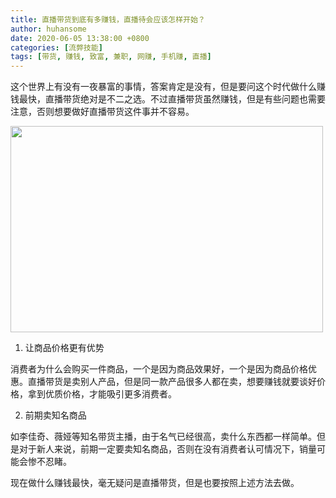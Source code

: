 ```yaml
---
title: 直播带货到底有多赚钱，直播待会应该怎样开始？
author: huhansome
date: 2020-06-05 13:38:00 +0800
categories: [流弊技能]
tags: [带货, 赚钱, 致富, 兼职, 网赚, 手机赚, 直播]
---
```


这个世界上有没有一夜暴富的事情，答案肯定是没有，但是要问这个时代做什么赚钱最快，直播带货绝对是不二之选。不过直播带货虽然赚钱，但是有些问题也需要注意，否则想要做好直播带货这件事并不容易。

<img alt="" src="http://www.jinduoxia.com.cn/d/file/2020-10-08/1dc389f8cb9fe756fc6647c5c60af8f3.jpg" style="width: 500px; height: 330px;"/>

1. 让商品价格更有优势

消费者为什么会购买一件商品，一个是因为商品效果好，一个是因为商品价格优惠。直播带货是卖别人产品，但是同一款产品很多人都在卖，想要赚钱就要谈好价格，拿到优质价格，才能吸引更多消费者。

2. 前期卖知名商品

如李佳奇、薇娅等知名带货主播，由于名气已经很高，卖什么东西都一样简单。但是对于新人来说，前期一定要卖知名商品，否则在没有消费者认可情况下，销量可能会惨不忍睹。

现在做什么赚钱最快，毫无疑问是直播带货，但是也要按照上述方法去做。
